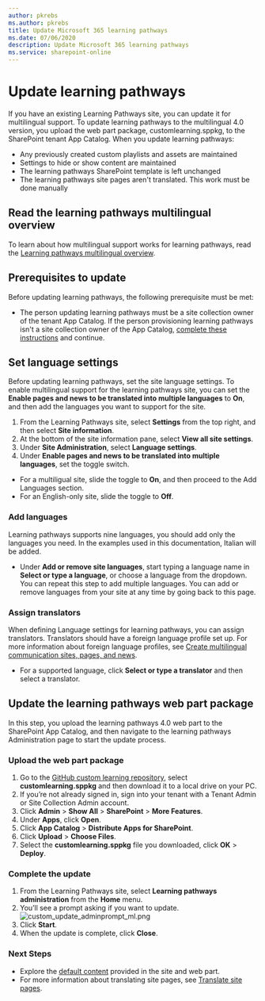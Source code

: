 ```yaml
---
author: pkrebs
ms.author: pkrebs
title: Update Microsoft 365 learning pathways
ms.date: 07/06/2020
description: Update Microsoft 365 learning pathways
ms.service: sharepoint-online
---
```

# Update learning pathways
If you have an existing Learning Pathways site, you can update it for multilingual support. To update learning pathways to the multilingual 4.0 version, you upload the web part package, customlearning.sppkg, to the SharePoint tenant App Catalog. When you update learning pathways:  

- Any previously created custom playlists and assets are maintained
- Settings to hide or show content are maintained
- The learning pathways SharePoint template is left unchanged
- The learning pathways site pages aren't translated. This work must be done manually

## Read the learning pathways multilingual overview
To learn about how multilingual support works for learning pathways, read the [Learning pathways multilingual overview](custom_overview.md). 

## Prerequisites to update
Before updating learning pathways, the following prerequisite must be met:
- The person updating learning pathways must be a site collection owner of the tenant App Catalog. If the person provisioning learning pathways isn't a site collection owner of the App Catalog, [complete these instructions](addappadmin.md) and continue. 

## Set language settings 
Before updating learning pathways, set the site language settings. To enable multilingual support for the learning pathways site, you can set the **Enable pages and news to be translated into multiple languages** to **On**, and then add the languages you want to support for the site.
1.	From the Learning Pathways site, select **Settings** from the top right, and then select **Site information**.
2.	At the bottom of the site information pane, select **View all site settings**.
3.	Under **Site Administration**, select **Language settings**.
4.	Under **Enable pages and news to be translated into multiple languages**, set the toggle switch. 
- For a multiligual site, slide the toggle to **On**, and then proceed to the Add Languages section. 
- For an English-only site, slide the toggle to **Off**.

### Add languages
Learning pathways supports nine languages, you should add only the languages you need. In the examples used in this documentation, Italian will be added. 
- Under **Add or remove site languages**, start typing a language name in **Select or type a language**, or choose a language from the dropdown. You can repeat this step to add multiple languages. You can add or remove languages from your site at any time by going back to this page.
 
### Assign translators
When defining Language settings for learning pathways, you can assign translators. Translators should have a foreign language profile set up. For more information about foreign language profiles, see [Create multilingual communication sites, pages, and news](https://support.office.com/article/2bb7d610-5453-41c6-a0e8-6f40b3ed750c).  
- For a supported language, click **Select or type a translator** and then select a translator. 

## Update the learning pathways web part package
In this step, you upload the learning pathways 4.0 web part to the SharePoint App Catalog, and then navigate to the learning pathways Administration page to start the update process.

### Upload the web part package
1.	Go to the [GitHub custom learning repository](https://github.com/pnp/custom-learning-office-365/tree/master/webpart), select **customlearning.sppkg** and then download it to a local drive on your PC.
2.	If you’re not already signed in, sign into your tenant with a Tenant Admin or Site Collection Admin account. 
3.	Click **Admin** > **Show All** > **SharePoint** > **More Features**. 
4.	Under **Apps**, click **Open**. 
5.	Click **App Catalog** > **Distribute Apps for SharePoint**. 
6.	Click **Upload** > **Choose Files**. 
7.	Select the **customlearning.sppkg** file you downloaded, click **OK** > **Deploy**. 

### Complete the update
1.	From the Learning Pathways site, select **Learning pathways administration** from the **Home** menu. 
2.	You’ll see a prompt asking if you want to update. 
![custom_update_adminprompt_ml.png](media/custom_update_adminprompt_ml.png)
3.	Click **Start**. 
4. When the update is complete, click **Close**. 

### Next Steps
- Explore the [default content](custom_exploresite.md) provided in the site and web part.
- For more information about translating site pages, see [Translate site pages](custom_translate_page_ml.md). 

